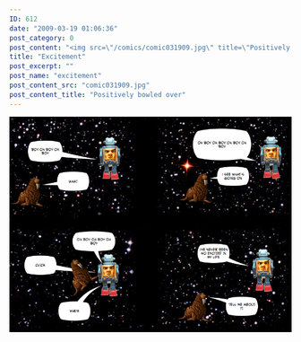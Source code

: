 ```yaml
---
ID: 612
date: "2009-03-19 01:06:36"
post_category: 0
post_content: "<img src=\"/comics/comic031909.jpg\" title=\"Positively bowled over\" />"
title: "Excitement"
post_excerpt: ""
post_name: "excitement"
post_content_src: "comic031909.jpg"
post_content_title: "Positively bowled over"
---
```



[![Positively bowled over](/comics-hi-res/comic031909.jpg)](/comics-hi-res/comic031909.jpg "Positively bowled over")
